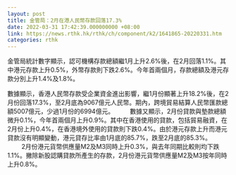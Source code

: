 ```yaml
---
layout: post
title: 金管局：2月在港人民幣存款回落17.3%
date: 2022-03-31 17:42:39.000000000 +08:00
link: https://news.rthk.hk/rthk/ch/component/k2/1641865-20220331.htm
categories: rthk
---
```


金管局統計數字顯示，認可機構存款總額繼1月上升2.6%後，在2月回落1.1%。其中港元存款上升0.5%，外幣存款則下跌2.6%。今年首兩個月，存款總額及港元存款分別上升1.4%及1.8%。

數據顯示，香港人民幣存款受企業資金進出影響，繼1月份顯著上升18.2%後，在2月份回落17.3%，至2月底為9067億元人民幣。期內，跨境貿易結算人民幣匯款總額5007億元，少過1月份的6994億元。
　　 
數據又顯示，2月份貸款與墊款總額微升0.1%，今年首兩個月上升0.9%。其中在香港使用的貸款，包括貿易融資，在2月份上升0.4%，在香港境外使用的貸款則下跌0.4%。由於港元存款上升而港元貸款沒有明顯變動，港元貸存比率由1月底的85.7%，跌至2月底的85.3%。
　　 
2月份港元貨幣供應量M2及M3同時上升0.3%，與去年同期比較則均下跌1.1%。撇除新股認購貸款所產生的存款，2月份港元貨幣供應量M2及M3按年同時上升0.8%。
